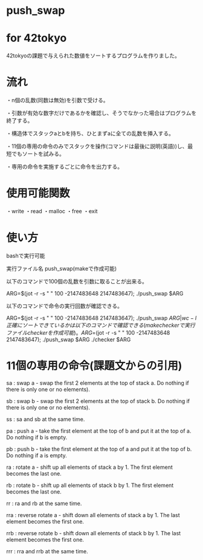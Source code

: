 # push_swap
# for 42tokyo
42tokyoの課題で与えられた数値をソートするプログラムを作りました。


# 流れ
・n個の乱数(同数は無効)を引数で受ける。

・引数が有効な数字だけであるかを確認し、そうでなかった場合はプログラムを終了する。

・構造体でスタックaとbを持ち、ひとまずaに全ての乱数を挿入する。

・11個の専用の命令のみでスタックを操作(コマンドは最後に説明(英語))し、最短でもソートを試みる。

・専用の命令を実施するごとに命令を出力する。


# 使用可能関数
・write
・read
・malloc
・free
・exit

# 使い方
bashで実行可能

実行ファイル名 push_swap(makeで作成可能)

以下のコマンドで100個の乱数を引数に取ることが出来る。

ARG=$(jot -r -s " " 100 -2147483648 2147483647); ./push_swap $ARG

以下のコマンドで命令の実行回数が確認できる。

ARG=$(jot -r -s " " 100 -2147483648 2147483647); ./push_swap $ARG | wc -l
正確にソートできているかは以下のコマンドで確認できる(make checkerで実行ファイルcheckerを作成可能)。
ARG=$(jot -r -s " " 100 -2147483648 2147483647); ./push_swap $ARG ./checker $ARG

# 11個の専用の命令(課題文からの引用)
sa : swap a - swap the first 2 elements at the top of stack a. Do nothing if there
is only one or no elements).

sb : swap b - swap the first 2 elements at the top of stack b. Do nothing if there
is only one or no elements).

ss : sa and sb at the same time.

pa : push a - take the first element at the top of b and put it at the top of a. Do
nothing if b is empty.

pb : push b - take the first element at the top of a and put it at the top of b. Do
nothing if a is empty.

ra : rotate a - shift up all elements of stack a by 1. The first element becomes
the last one.

rb : rotate b - shift up all elements of stack b by 1. The first element becomes
the last one.

rr : ra and rb at the same time.

rra : reverse rotate a - shift down all elements of stack a by 1. The last element
becomes the first one.

rrb : reverse rotate b - shift down all elements of stack b by 1. The last element
becomes the first one.

rrr : rra and rrb at the same time.